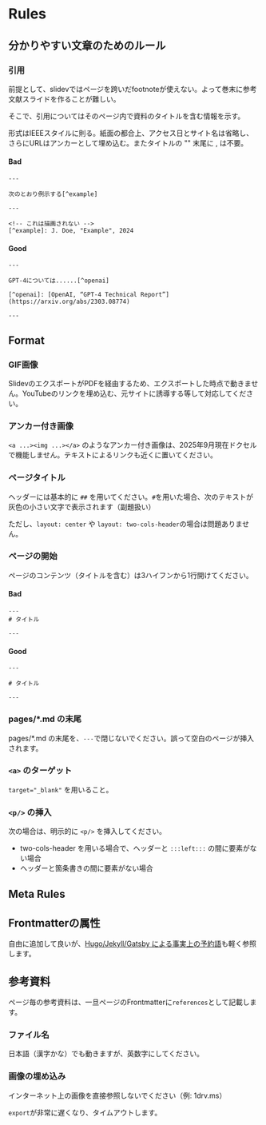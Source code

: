 # Rules

## 分かりやすい文章のためのルール

### 引用

前提として、slidevではページを跨いだfootnoteが使えない。よって巻末に参考文献スライドを作ることが難しい。

そこで、引用についてはそのページ内で資料のタイトルを含む情報を示す。

形式はIEEEスタイルに則る。紙面の都合上、アクセス日とサイト名は省略し、さらにURLはアンカーとして埋め込む。またタイトルの "" 末尾に , は不要。

#### Bad

```slidev
---

次のとおり例示する[^example]

---

<!-- これは描画されない -->
[^example]: J. Doe, "Example", 2024
```

#### Good

```slidev
---

GPT-4については......[^openai]

[^openai]: [OpenAI, “GPT-4 Technical Report”](https://arxiv.org/abs/2303.08774)

---
```

## Format

### GIF画像

SlidevのエクスポートがPDFを経由するため、エクスポートした時点で動きません。YouTubeのリンクを埋め込む、元サイトに誘導する等して対応してください。

### アンカー付き画像

`<a ...><img ...></a>` のようなアンカー付き画像は、2025年9月現在ドクセルで機能しません。テキストによるリンクも近くに置いてください。

### ページタイトル

ヘッダーには基本的に `##` を用いてください。`#`を用いた場合、次のテキストが灰色の小さい文字で表示されます（副題扱い）

ただし、`layout: center` や `layout: two-cols-header`の場合は問題ありません。

### ページの開始

ページのコンテンツ（タイトルを含む）は3ハイフンから1行開けてください。

#### Bad

```slidev
---
# タイトル

---
```

#### Good

```slidev
---

# タイトル

---
```

### pages/*.md の末尾

pages/*.md の末尾を、`---`で閉じないでください。誤って空白のページが挿入されます。

### `<a>` のターゲット

`target="_blank"` を用いること。

### `<p/>` の挿入

次の場合は、明示的に `<p/>` を挿入してください。

- two-cols-header を用いる場合で、ヘッダーと `:::left:::` の間に要素がない場合
- ヘッダーと箇条書きの間に要素がない場合

## Meta Rules

## Frontmatterの属性

自由に追加して良いが、[Hugo/Jekyll/Gatsby による事実上の予約語](https://chatgpt.com/share/68d9b54b-b9cc-8010-984a-ede57f8ac27b)も軽く参照します。

## 参考資料

ページ毎の参考資料は、一旦ページのFrontmatterに`references`として記載します。

### ファイル名

日本語（漢字かな）でも動きますが、英数字にしてください。

### 画像の埋め込み

インターネット上の画像を直接参照しないでください（例: 1drv.ms）

`export`が非常に遅くなり、タイムアウトします。
